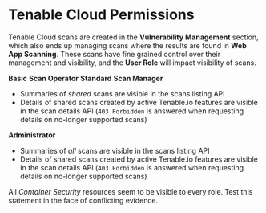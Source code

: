 # Tenable Cloud Permissions

Tenable Cloud scans are created in the **Vulnerability Management** section,
which also ends up managing scans where the results are found in **Web App
Scanning**. These scans have fine grained control over their management and
visibility, and the **User Role** will impact visibility of scans.

**Basic** **Scan Operator** **Standard** **Scan Manager**

- Summaries of _shared_ scans are visible in the scans listing API
- Details of shared scans created by active Tenable.io features are visible in
  the scan details API (`403 Forbidden` is answered when requesting details on
  no-longer supported scans)

**Administrator**

- Summaries of _all_ scans are visible in the scans listing API
- Details of shared scans created by active Tenable.io features are visible in
  the scan details API (`403 Forbidden` is answered when requesting details on
  no-longer supported scans)

All _Container Security_ resources seem to be visible to every role. Test this
statement in the face of conflicting evidence.
